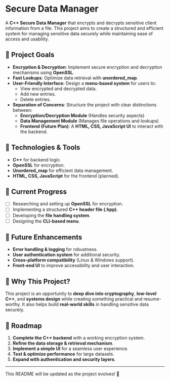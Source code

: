 # Secure Data Manager

A **C++ Secure Data Manager** that encrypts and decrypts sensitive client information from a file. This project aims to create a structured and efficient system for managing sensitive data securely while maintaining ease of access and usability.

## 🚀 Project Goals
- **Encryption & Decryption**: Implement secure encryption and decryption mechanisms using **OpenSSL**.
- **Fast Lookups**: Optimize data retrieval with **unordered_map**.
- **User-Friendly Interface**: Design a **menu-based system** for users to:
  - View encrypted and decrypted data.
  - Add new entries.
  - Delete entries.
- **Separation of Concerns**: Structure the project with clear distinctions between:
  - **Encryption/Decryption Module** (Handles security aspects)
  - **Data Management Module** (Manages file operations and lookups)
  - **Frontend (Future Plan)**: A **HTML, CSS, JavaScript UI** to interact with the backend.

## 🔧 Technologies & Tools
- **C++** for backend logic.
- **OpenSSL** for encryption.
- **Unordered_map** for efficient data management.
- **HTML, CSS, JavaScript** for the frontend (planned).

## 📝 Current Progress
- [ ] Researching and setting up **OpenSSL** for encryption.
- [ ] Implementing a structured **C++ header file (.hpp)**.
- [ ] Developing the **file handling system**.
- [ ] Designing the **CLI-based menu**.

## 🎯 Future Enhancements
- **Error handling & logging** for robustness.
- **User authentication system** for additional security.
- **Cross-platform compatibility** (Linux & Windows support).
- **Front-end UI** to improve accessibility and user interaction.

## 📌 Why This Project?
This project is an opportunity to **deep dive into cryptography**, **low-level C++**, and **systems design** while creating something practical and resume-worthy. It also helps build **real-world skills** in handling sensitive data securely.

## 📅 Roadmap
1. **Complete the C++ backend** with a working encryption system.
2. **Refine the data storage & retrieval mechanism**.
3. **Implement a simple UI** for a seamless user experience.
4. **Test & optimize performance** for large datasets.
5. **Expand with authentication and security layers**.

---
This README will be updated as the project evolves! 🚀


